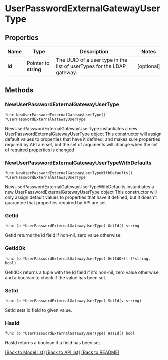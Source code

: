 # UserPasswordExternalGatewayUserType

## Properties

Name | Type | Description | Notes
------------ | ------------- | ------------- | -------------
**Id** | Pointer to **string** | The UUID of a user type in the list of userTypes for the LDAP gateway. | [optional] 

## Methods

### NewUserPasswordExternalGatewayUserType

`func NewUserPasswordExternalGatewayUserType() *UserPasswordExternalGatewayUserType`

NewUserPasswordExternalGatewayUserType instantiates a new UserPasswordExternalGatewayUserType object
This constructor will assign default values to properties that have it defined,
and makes sure properties required by API are set, but the set of arguments
will change when the set of required properties is changed

### NewUserPasswordExternalGatewayUserTypeWithDefaults

`func NewUserPasswordExternalGatewayUserTypeWithDefaults() *UserPasswordExternalGatewayUserType`

NewUserPasswordExternalGatewayUserTypeWithDefaults instantiates a new UserPasswordExternalGatewayUserType object
This constructor will only assign default values to properties that have it defined,
but it doesn't guarantee that properties required by API are set

### GetId

`func (o *UserPasswordExternalGatewayUserType) GetId() string`

GetId returns the Id field if non-nil, zero value otherwise.

### GetIdOk

`func (o *UserPasswordExternalGatewayUserType) GetIdOk() (*string, bool)`

GetIdOk returns a tuple with the Id field if it's non-nil, zero value otherwise
and a boolean to check if the value has been set.

### SetId

`func (o *UserPasswordExternalGatewayUserType) SetId(v string)`

SetId sets Id field to given value.

### HasId

`func (o *UserPasswordExternalGatewayUserType) HasId() bool`

HasId returns a boolean if a field has been set.


[[Back to Model list]](../README.md#documentation-for-models) [[Back to API list]](../README.md#documentation-for-api-endpoints) [[Back to README]](../README.md)


